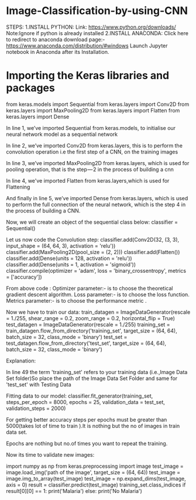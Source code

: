 # Image-Classification-by-using-CNN
STEPS:
1.INSTALL PYTHON:
              Link: https://www.python.org/downloads/
                 Note:Ignore if python is already installed
2.INSTALL ANACONDA:
              Click here to redirect to anaconda download page:- https://www.anaconda.com/distribution/#windows
              Launch Jupyter notebook in Anaconda after its Installation.          
         
# Importing the Keras libraries and packages
from keras.models import Sequential
from keras.layers import Conv2D
from keras.layers import MaxPooling2D
from keras.layers import Flatten
from keras.layers import Dense

In line 1, we’ve imported Sequential from keras.models, to initialise our neural network model as a sequential network

In line 2, we’ve imported Conv2D from keras.layers, this is to perform the convolution operation i.e the first step of a CNN, on the training images

In line 3, we’ve imported MaxPooling2D from keras.layers, which is used for pooling operation, that is the step — 2 in the process of building a cnn

In line 4, we've imported Flatten from keras.layers,which is used for Flattening

And finally in line 5, we’ve imported Dense from keras.layers, which is used to perform the full connection of the neural network, which is the step 4 in the process of building a CNN.

Now, we will create an object of the sequential class below:
classifier = Sequential()

Let us now code the Convolution step:
classifier.add(Conv2D(32, (3, 3), input_shape = (64, 64, 3), activation = 'relu'))
classifier.add(MaxPooling2D(pool_size = (2, 2)))
classifier.add(Flatten())
classifier.add(Dense(units = 128, activation = 'relu'))
classifier.add(Dense(units = 1, activation = 'sigmoid'))
classifier.compile(optimizer = 'adam', loss = 'binary_crossentropy', metrics = ['accuracy'])

From above code :
Optimizer parameter:- is to choose the theoretical gradient descent algorithm.
Loss parameter:- is to choose the loss function.
Metrics parameter:- is to choose the performance metric .

Now we have to train our data:
train_datagen = ImageDataGenerator(rescale = 1./255,
shear_range = 0.2,
zoom_range = 0.2,
horizontal_flip = True)
test_datagen = ImageDataGenerator(rescale = 1./255)
training_set = train_datagen.flow_from_directory('training_set',
target_size = (64, 64),
batch_size = 32,
class_mode = 'binary')
test_set = test_datagen.flow_from_directory('test_set',
target_size = (64, 64),
batch_size = 32,
class_mode = 'binary')

Explanation:

In line 49 the term 'training_set' refers to your training data (i.e.,Image Data Set folder)So place the path of the Image Data Set Folder and same for 'test_set' with Testing Data

Fitting data to our model:
classifier.fit_generator(training_set,
steps_per_epoch = 8000,
epochs = 25,
validation_data = test_set,
validation_steps = 2000)

For getting better accuracy steps per epochs must be greater than 5000(takes lot of time to train ).It is nothing but the no of images in train data set.

Epochs are nothing but no.of times you want to repeat the training.


Now its time to validate new images:

import numpy as np
from keras.preprocessing import image
test_image = image.load_img('path of the image', target_size = (64, 64))
test_image = image.img_to_array(test_image)
test_image = np.expand_dims(test_image, axis = 0)
result = classifier.predict(test_image)
training_set.class_indices
if result[0][0] == 1:
  print('Malaria')
else:
  print('No Malaria') 
